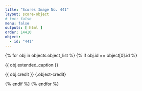 ```yaml
---
title: "Scores Image No. 441"
layout: score-object
# toc: false
menu: false
outputs: [ html ]
order: 14410
object:
  - id: "441"
---
```


{% for obj in objects.object_list %}
{% if obj.id == object[0].id %}

{{ obj.extended_caption }}

{{ obj.credit }} {.object-credit}

{% endif %}
{% endfor %}
